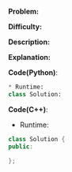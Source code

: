 **Problem:** 

**Difficulty:** 

**Description:** 

**Explanation:**



**Code(Python)**:

```Python
* Runtime: 
class Solution:

```

**Code(C++)**:
* Runtime: 
```C++
class Solution {
public:

};
```
